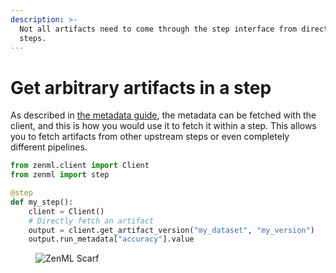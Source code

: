 ```yaml
---
description: >-
  Not all artifacts need to come through the step interface from direct upstream
  steps.
---
```


# Get arbitrary artifacts in a step

As described in [the metadata guide](../track-metrics-metadata/logging-metadata.md), the metadata can be fetched with the client, and this is how you would use it to fetch it within a step. This allows you to fetch artifacts from other upstream steps or even completely different pipelines.

```python
from zenml.client import Client
from zenml import step

@step
def my_step():
    client = Client()
    # Directly fetch an artifact
    output = client.get_artifact_version("my_dataset", "my_version")
    output.run_metadata["accuracy"].value
```
<!-- For scarf -->
<figure><img alt="ZenML Scarf" referrerpolicy="no-referrer-when-downgrade" src="https://static.scarf.sh/a.png?x-pxid=f0b4f458-0a54-4fcd-aa95-d5ee424815bc" /></figure>


